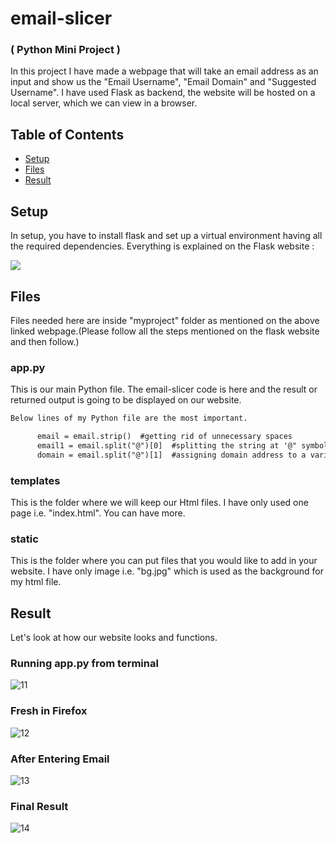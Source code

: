 # email-slicer
### ( Python Mini Project )

In this project I have made a webpage that will take an email address as an  input and show us the "Email Username", "Email Domain" and "Suggested Username".
I have used Flask as backend, the website will be hosted on a local server, which we can view in a browser.

## Table of Contents

- [Setup](#Setup)
- [Files](#Files)
- [Result](#Result)

## Setup

In setup, you have to install flask and set up a virtual environment having all the required dependencies. Everything is explained on the Flask website :

<a href="https://flask.palletsprojects.com/en/2.1.x/installation/#python-version"><img src="https://flask.palletsprojects.com/en/2.1.x/_static/flask-icon.png"></a>

## Files

Files needed here are inside "myproject" folder as mentioned on the above linked webpage.(Please follow all the steps mentioned on the flask website and then follow.)
 
 ### app.py
 
 This is our main Python file. The email-slicer code is here and the result or returned output is going to be displayed on our website.
 
 ```txt
 Below lines of my Python file are the most important.
 
       email = email.strip()  #getting rid of unnecessary spaces
       email1 = email.split("@")[0]  #splitting the string at '@" symbol 
       domain = email.split("@")[1]  #assigning domain address to a variable
```
 
 ### templates
 
 This is the folder where we will keep our Html files. I have only used one page i.e. "index.html". You can have more.
 
 ### static
 
 This is the folder where you can put files that you would like to add in your website. I have only image i.e. "bg.jpg" which is used as the background for my html file.
 
 ## Result
 
 Let's look at how our website looks and functions.
 
 ### Running app.py from terminal
 
 ![11](https://user-images.githubusercontent.com/89385145/181848116-5f26ddc5-954d-4b4d-9cd6-eedc74fd4f60.jpg)

 ### Fresh in Firefox

![12](https://user-images.githubusercontent.com/89385145/181848150-f6eb135f-357a-4242-b701-090c266d1a41.jpg)

 
 ### After Entering Email
 
![13](https://user-images.githubusercontent.com/89385145/181848171-cf82e05a-985a-4ec4-9b69-ba3c0d354eb6.jpg)

 ### Final Result

![14](https://user-images.githubusercontent.com/89385145/181848210-03afe102-d33c-403b-b7ac-86dfca21ebd4.jpg)
